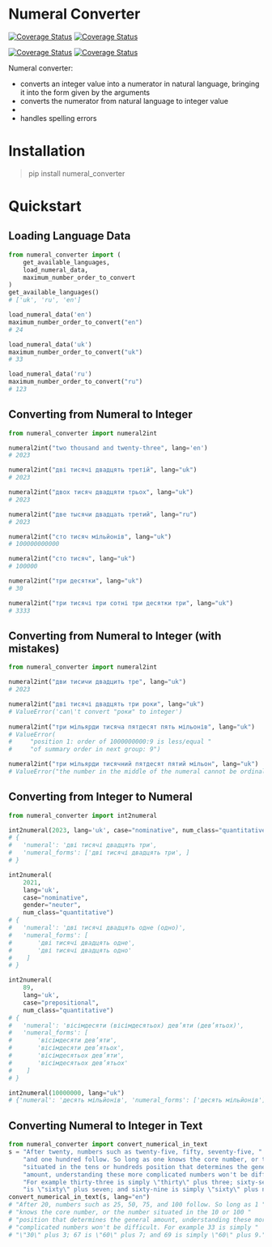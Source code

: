 # Numeral Converter

[![Coverage Status](https://img.shields.io/badge/%20Python%20Versions-%3E%3D3.9-informational)](https://pypi.org/project/numeral-converter/)
[![Coverage Status](https://coveralls.io/repos/github/SemioTricks/numeral-converter/badge.svg?branch=feature/upd_loader_and_project)](https://coveralls.io/github/SemioTricks/numeral-converter?branch=feature/upd_loader_and_project)

[![Coverage Status](https://img.shields.io/badge/Version-0.0.1-informational)](https://github.com/SemioTricks/numeral-converter)
[![Coverage Status](https://img.shields.io/badge/Docs-passed-green)](https://github.com/SemioTricks/numeral-converter/tree/main/docs)


Numeral converter:
- converts an integer value into a numerator in natural language, bringing it into the form given by the arguments
- converts the numerator from natural language to integer value
- 
- handles spelling errors


# Installation

> pip install numeral_converter

# Quickstart

## Loading Language Data

```python
from numeral_converter import (
    get_available_languages, 
    load_numeral_data,
    maximum_number_order_to_convert
)
get_available_languages()
# ['uk', 'ru', 'en']

load_numeral_data('en')
maximum_number_order_to_convert("en")
# 24

load_numeral_data('uk')
maximum_number_order_to_convert("uk")
# 33

load_numeral_data('ru')
maximum_number_order_to_convert("ru")
# 123
```

## Converting from Numeral to Integer

```python
from numeral_converter import numeral2int

numeral2int("two thousand and twenty-three", lang='en')
# 2023

numeral2int("дві тисячі двадцять третій", lang="uk")
# 2023

numeral2int("двох тисяч двадцяти трьох", lang="uk")
# 2023

numeral2int("двe тысячи двадцать третий", lang="ru")
# 2023

numeral2int("сто тисяч мільйонів", lang="uk")
# 100000000000

numeral2int("сто тисяч", lang="uk")
# 100000

numeral2int("три десятки", lang="uk")
# 30

numeral2int("три тисячі три сотні три десятки три", lang="uk")
# 3333
```

## Converting from Numeral to Integer (with mistakes)
```python
from numeral_converter import numeral2int

numeral2int("дви тисичи двадцить тре", lang="uk")
# 2023

numeral2int("дві тисячі двадцять три роки", lang="uk")
# ValueError('can\'t convert "роки" to integer')
        
numeral2int("три мільярди тисяча пятдесят пять мільонів", lang="uk")
# ValueError(
#     "position 1: order of 1000000000:9 is less/equal "
#     "of summary order in next group: 9")

numeral2int("три мільярди тисячний пятдесят пятий мільон", lang="uk")
# ValueError("the number in the middle of the numeral cannot be ordinal")
```

## Converting from Integer to Numeral
    
```python
from numeral_converter import int2numeral

int2numeral(2023, lang='uk', case="nominative", num_class="quantitative")
# {
#   'numeral': 'дві тисячі двадцять три', 
#   'numeral_forms': ['дві тисячі двадцять три', ]
# }

int2numeral(
    2021, 
    lang='uk',
    case="nominative",
    gender="neuter",
    num_class="quantitative")
# {
#   'numeral': 'дві тисячі двадцять одне (одно)', 
#   'numeral_forms': [
#       'дві тисячі двадцять одне',
#       'дві тисячі двадцять одно'
#    ]
# } 

int2numeral(
    89, 
    lang='uk',
    case="prepositional", 
    num_class="quantitative")
# {
#   'numeral': 'вісімдесяти (вісімдесятьох) дев’яти (дев’ятьох)', 
#   'numeral_forms': [
#       'вісімдесяти дев’яти',
#       'вісімдесяти дев’ятьох',
#       'вісімдесятьох дев’яти',
#       'вісімдесятьох дев’ятьох'
#    ]
# }    

int2numeral(10000000, lang="uk")
# {'numeral': 'десять мільйонів', 'numeral_forms': ['десять мільйонів']}
```

## Converting Numeral to Integer in Text
```python
from numeral_converter import convert_numerical_in_text
s = "After twenty, numbers such as twenty-five, fifty, seventy-five, " \
    "and one hundred follow. So long as one knows the core number, or the number " \
    "situated in the tens or hundreds position that determines the general " \
    "amount, understanding these more complicated numbers won't be difficult. " \
    "For example thirty-three is simply \"thirty\" plus three; sixty-seven " \
    "is \"sixty\" plus seven; and sixty-nine is simply \"sixty\" plus nine." \
convert_numerical_in_text(s, lang="en")
# "After 20, numbers such as 25, 50, 75, and 100 follow. So long as 1 "
# "knows the core number, or the number situated in the 10 or 100 "
# "position that determines the general amount, understanding these more "
# "complicated numbers won't be difficult. For example 33 is simply "
# "\"30\" plus 3; 67 is \"60\" plus 7; and 69 is simply \"60\" plus 9."
```